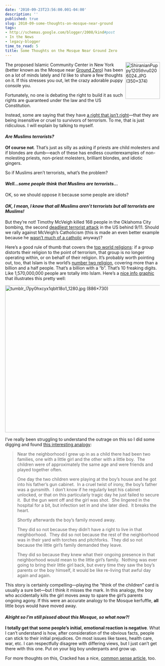 ```yaml
---
date: '2010-09-23T23:56:00.001-04:00'
description: ''
published: true
slug: 2010-09-some-thoughts-on-mosque-near-ground
tags:
- http://schemas.google.com/blogger/2008/kind#post
- In the News
- legacy-blogger
time_to_read: 5
title: Some Thoughts on the Mosque Near Ground Zero
---
```


<p><a href="http://www.dogbreedinfo.com/puppydog/puppiesphoto.htm"><img align="right" alt="ShiranianPuppy1205thru0206024.JPG (350×374)" height="120" src="http://www.dogbreedinfo.com/images15/ShiranianPuppy1205thru0206024.JPG" style="display: inline;" width="112" /></a>The proposed Islamic Community Center in New York (better known as the Mosque near <a href="http://en.wikipedia.org/wiki/World_Trade_Center_site">Ground Zero</a>) has been on a lot of minds lately and I’d like to share a few thoughts on it. If this stresses you out, let the crazy adorable puppy console you.</p>  <p>Fortunately, no one is debating the right to build it as such rights are guaranteed under the law and the US Constitution.</p>  <p>Instead, some are saying that they have <a href="http://www.fox41.com/global/story.asp?s=12994884">a right that isn’t right</a>—that they are being insensitive or cruel to survivors of terrorism. To me, that is just ridiculous. I will explain by talking to myself.</p>  <h4 align="left"><em>Are Muslims terrorists?</em> </h4>  <p align="left"><strong>Of course not</strong>. That’s just as silly as asking if priests are child molesters and if blondes are dumb—each of these has endless counterexamples of non-molesting priests, non-priest molesters, brilliant blondes, and idiotic gingers.</p>  <p>So if Muslims aren’t terrorists, what’s the problem? </p>  <h4><em>Well…some people think that Muslims are terrorists…</em></h4>  <p>OK, so we should oppose it because some people are idiots? </p>  <h4><em>OK, I mean, I know that all Muslims aren’t terrorists but all terrorists are Muslims!</em> </h4>  <p>But they’re not! Timothy McVeigh killed 168 people in the Oklahoma City bombing, the second <a href="http://en.wikipedia.org/wiki/Oklahoma_City_bombing">deadliest terrorist attack</a> in the US behind 9/11. Should we rally against McVeigh’s Catholicism (this is made an even better example because he <a href="http://en.wikipedia.org/wiki/Timothy_McVeigh#Political_and_religious_views">wasn’t much of a catholic</a> anyway)? </p>  <p>Here’s a good rule of thumb that covers the <a href="http://www.adherents.com/Religions_By_Adherents.html">top world religions</a>: if a group distorts their religion to the point of terrorism, that group is no longer operating within, or on behalf of their religion. It’s probably worth pointing out, too, that Islam is the world’s <a href="http://en.wikipedia.org/wiki/Major_religious_groups#Largest_religions_or_belief_systems_by_number_of_adherents">number two religion</a>, covering more than a billion and a half people. That’s a billion with a “b”. That’s 10 freaking digits. Like 1,570,000,000 people are totally into Islam. Here’s a <a href="http://technipol.tumblr.com/post/1009682375/ok-remember-that-chart-from-a-couple-hours-ago">nice info graphic</a> that illustrates this pretty well:</p>  <p><img alt="tumblr_l7py0hxcyx1qblt18o1_1280.jpg (886×730)" height="480" src="http://blogs.villagevoice.com/runninscared/tumblr_l7py0hxcyx1qblt18o1_1280.jpg" style="display: block; float: none; margin-left: auto; margin-right: auto;" width="581" /></p>  <p>I’ve really been struggling to understand the outrage on this so I did some digging and found <a href="http://www.redstate.com/jazzycmk/2010/08/28/an-exceptional-ground-zero-mosque-analogy/">this interesting analogy</a>:</p>  <blockquote>   <p>Near the neighborhood I grew up in as a child there had been two families, one with a little girl and the other with a little boy.&#160; The children were of approximately the same age and were friends and played together often.</p>    <p>One day the two children were playing at the boy’s house and he got into his father’s gun cabinet.&#160; In a cruel twist of irony, the boy’s father was a gunsmith.&#160; I don’t know if he regularly kept his cabinet unlocked, or that on this particularly tragic day he just failed to secure it.&#160; But the gun went off and the girl was shot.&#160; She lingered in the hospital for a bit, but infection set in and she later died.&#160; It breaks the heart.</p>    <p>Shortly afterwards the boy’s family moved away.</p>    <p>They did so not because they didn’t have a right to live in that neighborhood.&#160; They did so not because the rest of the neighborhood was in their yard with torches and pitchforks.&#160; They did so not because the little girl’s family demanded they leave. </p>    <p>They did so because they knew what their ongoing presence in that neighborhood would mean to the little girl’s family.&#160; Nothing was ever going to bring their little girl back, but every time they saw the boy’s parents or the boy himself, it would be like re-living that awful day again and again.</p> </blockquote>  <p>This story is certainly compelling—playing the “think of the children” card is usually a sure bet—but I think it misses the mark. In this analogy, the boy who accidentally kills the girl moves away to spare the girl’s parents ongoing agony. If this were an accurate analogy to the Mosque kerfuffle, <strong>all </strong>little boys would have moved away.</p>  <h4><em>Alright so I’m still pissed about this Mosque, so what now?! </em> </h4>  <p><strong>I totally get that some people’s initial, emotional reaction is negative</strong>. What I can’t understand is how, after consideration of the obvious facts, people can stick to their initial prejudices. On most issues like taxes, health care, war, etc. I can respectfully disagree with differing views, but I just can’t get there with this one. Put on your big boy underpants and grow up.</p>  <p>For more thoughts on this, Cracked has a nice, <a href="http://www.cracked.com/blog/3-reasons-the-ground-zero-mosque-debate-makes-no-sense/">common sense article</a>, too.</p>